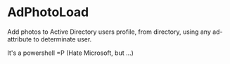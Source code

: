 # AdPhotoLoad
Add photos to Active Directory users profile, from directory, using any ad-attribute to determinate user.

  It's a powershell =P (Hate Microsoft, but ...)
